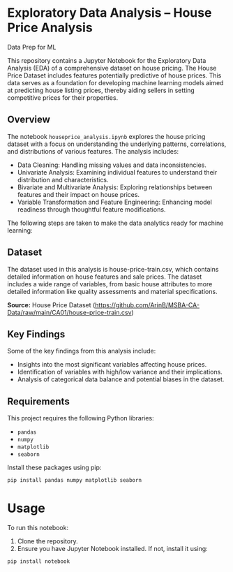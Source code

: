 # Exploratory Data Analysis – House Price Analysis
Data Prep for ML

This repository contains a Jupyter Notebook for the Exploratory Data Analysis (EDA) of a comprehensive dataset on house pricing. The House Price Dataset includes features potentially predictive of house prices. This data serves as a foundation for developing machine learning models aimed at predicting house listing prices, thereby aiding sellers in setting competitive prices for their properties.


## Overview

The notebook `houseprice_analysis.ipynb` explores the house pricing dataset with a focus on understanding the underlying patterns, correlations, and distributions of various features. The analysis includes:

- Data Cleaning: Handling missing values and data inconsistencies.
- Univariate Analysis: Examining individual features to understand their distribution and characteristics.
- Bivariate and Multivariate Analysis: Exploring relationships between features and their impact on house prices.
- Variable Transformation and Feature Engineering: Enhancing model readiness through thoughtful feature modifications.

The following steps are taken to make the data analytics ready for machine learning:


## Dataset

The dataset used in this analysis is house-price-train.csv, which contains detailed information on house features and sale prices. The dataset includes a wide range of variables, from basic house attributes to more detailed information like quality assessments and material specifications.

**Source:** House Price Dataset (https://github.com/ArinB/MSBA-CA-Data/raw/main/CA01/house-price-train.csv)


## Key Findings

Some of the key findings from this analysis include:

- Insights into the most significant variables affecting house prices.
- Identification of variables with high/low variance and their implications.
- Analysis of categorical data balance and potential biases in the dataset.


## Requirements

This project requires the following Python libraries:

- `pandas`
- `numpy`
- `matplotlib`
- `seaborn`

Install these packages using pip:

```bash
pip install pandas numpy matplotlib seaborn
```

# Usage

To run this notebook:

1. Clone the repository.
2. Ensure you have Jupyter Notebook installed. If not, install it using:

```bash
pip install notebook
```
